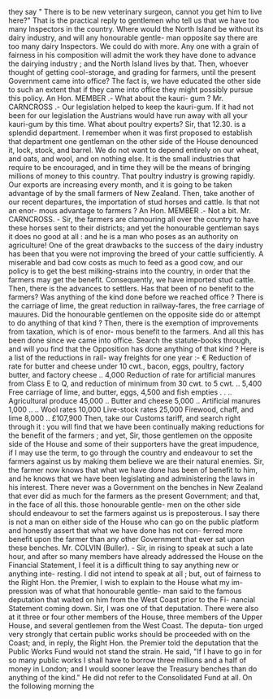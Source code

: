 they say " There is to be new veterinary surgeon, cannot you get him to live here?" That is the practical reply to gentlemen who tell us that we have too many Inspectors in the country. Where would the North Island be without its dairy industry, and will any honourable gentle- man opposite say there are too many dairy Inspectors. We could do with more. Any one with a grain of fairness in his composition will admit the work they have done to advance the dairying industry ; and the North Island lives by that. Then, whoever thought of getting cool-storage, and grading for farmers, until the present Government came into office? The fact is, we have educated the other side to such an extent that if they came into office they might possibly pursue this policy. An Hon. MEMBER .- What about the kauri- gum ? Mr. CARNCROSS .- Our legislation helped to keep the kauri-gum. If it had not been for our legislation the Austrians would have run away with all your kauri-gum by this time. What about poultry experts? Sir, that 12.30. is a splendid department. I remember when it was first proposed to establish that department one gentleman on the other side of the House denounced it, lock, stock, and barrel. We do not want to depend entirely on our wheat, and oats, and wool, and on nothing else. It is the small industries that require to be encouraged, and in time they will be the means of bringing millions of money to this country. That poultry industry is growing rapidly. Our exports are increasing every month, and it is going to be taken advantage of by the small farmers of New Zealand. Then, take another of our recent departures, the importation of stud horses and cattle. Is that not an enor- mous advantage to farmers ? An Hon. MEMBER .- Not a bit. Mr. CARNCROSS. - Sir, the farmers are clamouring all over the country to have these horses sent to their districts; and yet the honourable gentleman says it does no good at all : and he is a man who poses as an authority on agriculture! One of the great drawbacks to the success of the dairy industry has been that you were not improving the breed of your cattle sufficiently. A miserable and bad cow costs as much to feed as a good cow, and our policy is to get the best milking-strains into the country, in order that the farmers may get the benefit. Consequently, we have imported stud cattle. Then, there is the advances to settlers. Has that been of no benefit to the farmers? Was anything of the kind done before we reached office ? There is the carriage of lime, the great reduction in railway-fares, the free carriage of mauures. Did the honourable gentlemen on the opposite side do or attempt to do anything of that kind ? Then, there is the exemption of improvements from taxation, which is of enor- mous benefit to the farmers. And all this has been done since we came into office. Search the statute-books through, and will you find that the Opposition has done anything of that kind ? Here is a list of the reductions in rail- way freights for one year :- € Reduction of rate for butter and cheese under 10 cwt., bacon, eggs, poultry, factory butter, and factory cheese .. 4,000 Reduction of rate for artificial manures from Class E to Q, and reduction of minimum from 30 cwt. to 5 cwt. .. 5,400 Free carriage of lime, and butter, eggs, 4,500 and fish empties . . .. Agricultural produce 45,000 .. Butter and cheese 5,000 .. Artificial manures 1,000 .. .. Wool rates 10,000 Live-stock rates 25,000 Firewood, chaff, and lime 8,000 .. £107,900 Then, take our Customs tariff, and search right through it : you will find that we have been continually making reductions for the benefit of the farmers ; and yet, Sir, those gentlemen on the opposite side of the House and some of their supporters have the great impudence, if I may use the term, to go through the country and endeavour to set the farmers against us by making them believe we are their natural enemies. Sir, the farmer now knows that what we have done has been of benefit to him, and he knows that we have been legislating and administering the laws in his interest. There never was a Government on the benches in New Zealand that ever did as much for the farmers as the present Government; and that, in the face of all this. those honourable gentle- men on the other side should endeavour to set the farmers against us is preposterous. I say there is not a man on either side of the House who can go on the public platform and honestly assert that what we have done has not con- ferred more benefit upon the farmer than any other Government that ever sat upon these benches. Mr. COLVIN (Buller). - Sir, in rising to speak at such a late hour, and after so many members have already addressed the House on the Financial Statement, I feel it is a difficult thing to say anything new or anything inte- resting. I did not intend to speak at all ; but, out of fairness to the Right Hon. the Premier, I wish to explain to the House what my im- pression was of what that honourable gentle- man said to the famous deputation that waited on him from the West Coast prior to the Fi- nancial Statement coming down. Sir, I was one of that deputation. There were also at it three or four other members of the House, three members of the Upper House, and several gentlemen from the West Coast. The deputa- tion urged very strongly that certain public works should be proceeded with on the Coast; and, in reply, the Right Hon. the Premier told the deputation that the Public Works Fund would not stand the strain. He said, "If I have to go in for so many public works I shall have to borrow three millions and a half of money in London; and I would sooner leave the Treasury benches than do anything of the kind." He did not refer to the Consolidated Fund at all. On the following morning the 